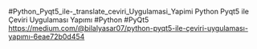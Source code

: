 #Python_Pyqt5_ile-_translate_ceviri_Uygulamasi_Yapimi
Python Pyqt5 ile Çeviri Uygulaması Yapımı #Python #PyQt5
https://medium.com/@bilalyasar07/python-pyqt5-ile-çeviri-uygulaması-yapımı-6eae72b0d454
